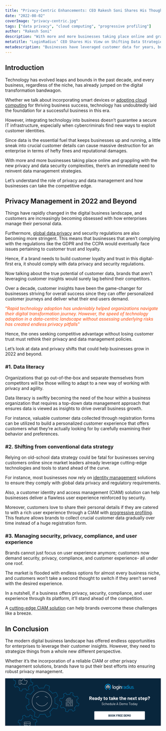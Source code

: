 ```yaml
---
title: "Privacy-Centric Enhancements: CEO Rakesh Soni Shares His Thoughts on Shifting Data Strategies"
date: "2022-08-02"
coverImage: "privacy-centric.jpg"
tags: ["data privacy", "cloud computing", "progressive profiling"]
author: "Rakesh Soni"
description: "With more and more businesses taking place online and grappling with the new privacy and data security complexities, there’s an immediate need to reinvent data management strategies. Let’s understand the role of privacy and data management and how businesses can take the competitive edge."
metatitle: "LoginRadius’ CEO Shares His View on Shifting Data Strategies"
metadescription: "Businesses have leveraged customer data for years, but they need to consider utilizing valuable insights. Read on to know more about data privacy strategies."
---
```



## Introduction

Technology has evolved leaps and bounds in the past decade, and every business, regardless of the niche, has already jumped on the digital transformation bandwagon. 

Whether we talk about incorporating smart devices or [adopting cloud computing](https://www.loginradius.com/blog/identity/what-is-cloud-computing/) for thriving business success, technology has undoubtedly laid the foundation for a successful business in this era. 

However, integrating technology into business doesn’t guarantee a secure IT infrastructure, especially when cybercriminals find new ways to exploit customer identities. 

Since data is the essential fuel that keeps businesses up and running, a little sneak into crucial customer details can cause massive destruction for an enterprise in terms of hefty fines and reputational damages. 

With more and more businesses taking place online and grappling with the new privacy and data security complexities, there’s an immediate need to reinvent data management strategies. 

Let’s understand the role of privacy and data management and how businesses can take the competitive edge. 


## Privacy Management in 2022 and Beyond

Things have rapidly changed in the digital business landscape, and customers are increasingly becoming obsessed with how enterprises manage their personal data. 

Furthermore, [global data privacy](https://www.loginradius.com/customer-privacy/) and security regulations are also becoming more stringent. This means that businesses that aren’t complying with the regulations like the GDPR and the CCPA would eventually face issues pertaining to customer trust and loyalty. 

Hence, if a brand needs to build customer loyalty and trust in this digital-first era, it should comply with data privacy and security regulations. 

Now talking about the true potential of customer data, brands that aren’t leveraging customer insights would surely lag behind their competitors. 

Over a decade, customer insights have been the game-changer for businesses striving for overall success since they can offer personalized customer journeys and deliver what their end users demand. 

<span style="color: #FF4500">“_Rapid technology adoption has undeniably helped organizations navigate their digital transformation journey. However, the speed of technology adoption in a data-centric landscape without assessing underlying risks has created endless privacy pitfalls_"


Hence, the ones seeking competitive advantage without losing customer trust must rethink their privacy and data management policies. 

Let’s look at data and privacy shifts that could help businesses grow in 2022 and beyond. 


### #1. Data literacy 

Organizations that go out-of-the-box and separate themselves from competitors will be those willing to adapt to a new way of working with privacy and agility. 

Data literacy is swiftly becoming the need of the hour within a business organization that requires a top-down data management approach that ensures data is viewed as insights to drive overall business growth. 

For instance, valuable customer data collected through registration forms can be utilized to build a personalized customer experience that offers customers what they’re actually looking for by carefully examining their behavior and preferences. 


### #2. Shifting from conventional data strategy 

Relying on old-school data strategy could be fatal for businesses serving customers online since market leaders already leverage cutting-edge technologies and tools to stand ahead of the curve. 

For instance, most businesses now rely on [identity management](https://www.loginradius.com/blog/identity/digital-identity-management/) solutions to ensure they comply with global data privacy and regulatory requirements. 

Also, a customer identity and access management (CIAM) solution can help businesses deliver a flawless user experience reinforced by security. 

Moreover, customers love to share their personal details if they are catered to with a rich user experience through a CIAM with [progressive profiling](https://www.loginradius.com/progressive-profiling/). This feature allows brands to collect crucial customer data gradually over time instead of a huge registration form. 


### #3. Managing security, privacy, compliance, and user experience

Brands cannot just focus on user experience anymore; customers now demand security, privacy, compliance, and customer experience- all under one roof. 

The market is flooded with endless options for almost every business niche, and customers won’t take a second thought to switch if they aren’t served with the desired experience. 

In a nutshell, if a business offers privacy, security, compliance, and user experience through its platform, it’ll stand ahead of the competition. 

A [cutting-edge CIAM solution](https://www.loginradius.com/) can help brands overcome these challenges like a breeze. 


## In Conclusion

The modern digital business landscape has offered endless opportunities for enterprises to leverage their customer insights. However, they need to strategize things from a whole new different perspective. 

Whether it’s the incorporation of a reliable CIAM or other privacy management solutions, brands have to put their best efforts into ensuring robust privacy management. 

[![LoginRadius Book a Demo](../../assets/book-a-demo-loginradius.png)](https://www.loginradius.com/contact-us?utm_source=blog&utm_medium=web&utm_campaign=loginradius-ceo-shifting-data-strategies)
